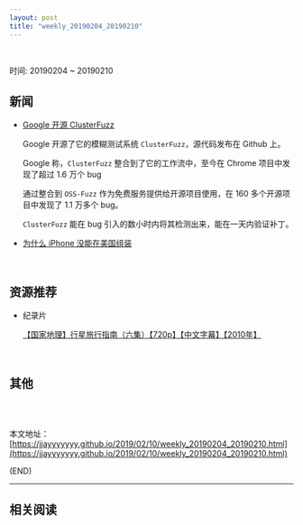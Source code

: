 ```yaml
---
layout: post
title: "weekly_20190204_20190210"
---
```



<br>

时间: 20190204 ~ 20190210

##	新闻

*	[Google 开源 ClusterFuzz](https://www.solidot.org/story?sid=59535)

	Google 开源了它的模糊测试系统 `ClusterFuzz`，源代码发布在 Github 上。
	
	Google 称，`ClusterFuzz` 整合到了它的工作流中，至今在 Chrome 项目中发现了超过 1.6 万个 bug
	
	通过整合到 `OSS-Fuzz` 作为免费服务提供给开源项目使用，在 160 多个开源项目中发现了 1.1 万多个 bug。
	
	`ClusterFuzz` 能在 bug 引入的数小时内将其检测出来，能在一天内验证补丁。

*	[为什么 iPhone 没能在美国组装](https://www.solidot.org/story?sid=59467)

	<br>

##	资源推荐

*	纪录片

	[【国家地理】行星旅行指南（六集）【720p】【中文字幕】【2010年】](https://www.bilibili.com/video/av15228101/?p=1)

	<br>

##	其他

<br><br>

本文地址：[https://jjayyyyyyy.github.io/2019/02/10/weekly_20190204_20190210.html](https://jjayyyyyyy.github.io/2019/02/10/weekly_20190204_20190210.html)

(END)

---

##	相关阅读
